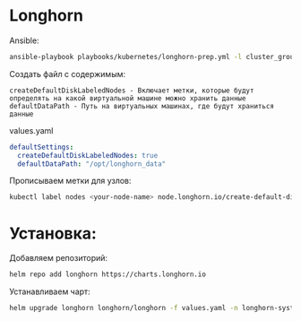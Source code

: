 # Longhorn

Ansible:

``` bash
ansible-playbook playbooks/kubernetes/longhorn-prep.yml -l cluster_group
```

Создать файл с содержимым:
```
createDefaultDiskLabeledNodes - Включает метки, которые будут определять на какой виртуальной машине можно хранить данные
defaultDataPath - Путь на виртуальных машинах, где будут храниться данные
```
values.yaml
```yaml
defaultSettings:
  createDefaultDiskLabeledNodes: true
  defaultDataPath: "/opt/longhorn_data"
```

Прописываем метки для узлов:

``` bash
kubectl label nodes <your-node-name> node.longhorn.io/create-default-disk=true
```

# Установка:

Добавляем репозиторий:
``` bash
helm repo add longhorn https://charts.longhorn.io
```

Устанавливаем чарт:
``` bash
helm upgrade longhorn longhorn/longhorn -f values.yaml -n longhorn-system --install --create-namespace
```
